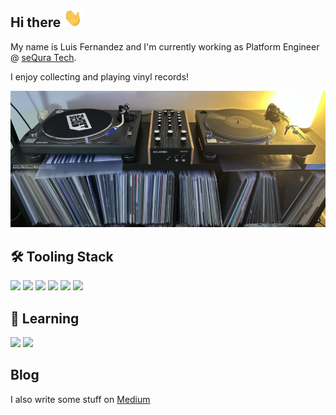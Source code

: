 ## Hi there <img src="https://raw.githubusercontent.com/treezio/treezio/main/wave.gif" width="30px" height="30px" />

My name is Luis Fernandez and I'm currently working as Platform Engineer @ [seQura Tech](https://github.com/sequra).

I enjoy collecting and playing vinyl records!

![Header](https://raw.githubusercontent.com/treezio/treezio/main/mixer.jpg "Header")

## :hammer_and_wrench: Tooling Stack
![](https://img.shields.io/badge/Docker-informational?style=flat&logo=docker&logoColor=white&color=blue)
![](https://img.shields.io/badge/Kubernetes-informational?style=flat&logo=kubernetes&logoColor=white&color=navy)
![](https://img.shields.io/badge/terraform-informational?style=flat&logo=terraform&logoColor=white&color=purple)
![](https://img.shields.io/badge/python-informational?style=flat&logo=python&logoColor=white&color=green)
![](https://img.shields.io/badge/ArgoCD-informational?style=flat&logo=argo&logoColor=white&color=orange)
![](https://img.shields.io/badge/helm-informational?style=flat&logo=helm&logoColor=white&color=cyan)

## :book: Learning
![](https://img.shields.io/badge/Ruby-informational?style=flat&logo=ruby&logoColor=white&color=red)
![](https://img.shields.io/badge/Rails-informational?style=flat&logo=ruby-on-rails&logoColor=red&color=white)
##  Blog

I also write some stuff on [Medium](https://medium.com/@treezio)